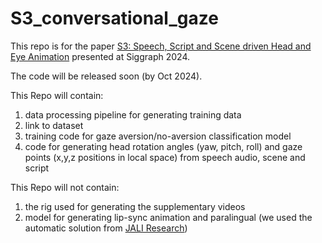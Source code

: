 # S3_conversational_gaze
This repo is for the paper [S3: Speech, Script and Scene driven Head and Eye Animation](https://dl.acm.org/doi/10.1145/3658172) presented at Siggraph 2024. 

The code will be released soon (by Oct 2024). 

This Repo will contain:
1. data processing pipeline for generating training data
2. link to dataset
3. training code for gaze aversion/no-aversion classification model
4. code for generating head rotation angles (yaw, pitch, roll) and gaze points (x,y,z positions in local space) from speech audio, scene and script

This Repo will not contain:
1. the rig used for generating the supplementary videos
2. model for generating lip-sync animation and paralingual (we used the automatic solution from [JALI Research](https://jaliresearch.com/))
